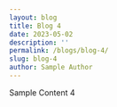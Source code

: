 ```yaml
---
layout: blog
title: Blog 4
date: 2023-05-02
description: ''
permalink: /blogs/blog-4/
slug: blog-4
author: Sample Author
---
```


Sample Content 4